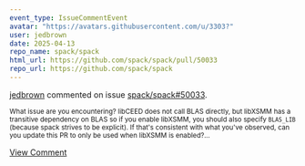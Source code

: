 ```yaml
---
event_type: IssueCommentEvent
avatar: "https://avatars.githubusercontent.com/u/3303?"
user: jedbrown
date: 2025-04-13
repo_name: spack/spack
html_url: https://github.com/spack/spack/pull/50033
repo_url: https://github.com/spack/spack
---
```


<a href='https://github.com/jedbrown' target='_blank'>jedbrown</a> commented on issue <a href='https://github.com/spack/spack/pull/50033' target='_blank'>spack/spack#50033</a>.

<small>What issue are you encountering? libCEED does not call BLAS directly, but libXSMM has a transitive dependency on BLAS so if you enable libXSMM, you should also specify `BLAS_LIB` (because spack strives to be explicit). If that's consistent with what you've observed, can you update this PR to only be used when libXSMM is enabled?...</small>

<a href='https://github.com/spack/spack/pull/50033' target='_blank'>View Comment</a>